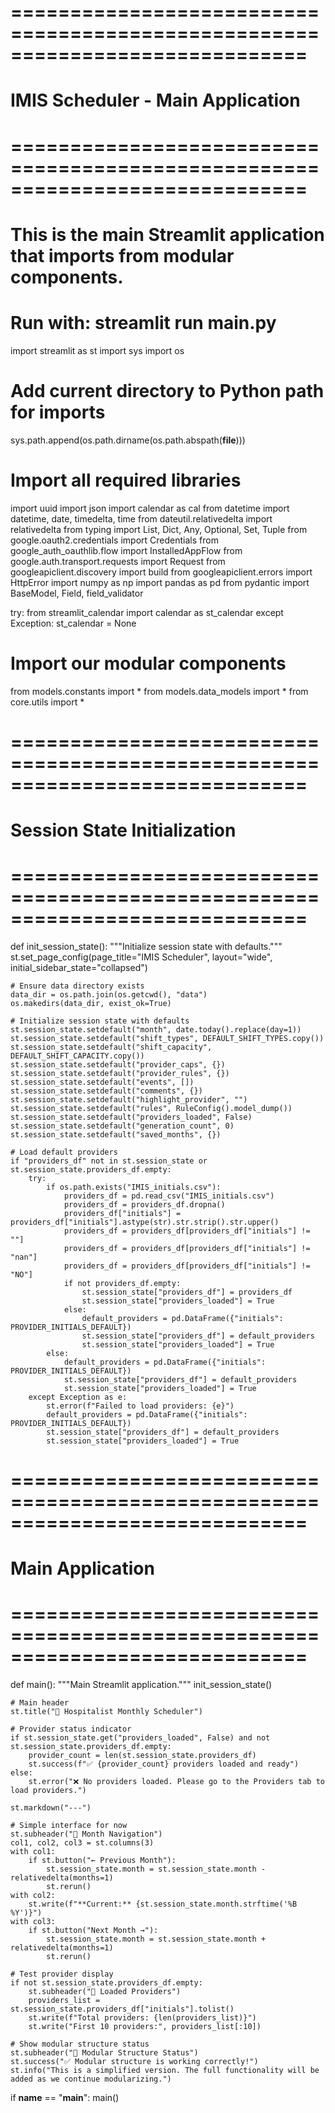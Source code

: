 # =============================================================================
# IMIS Scheduler - Main Application
# =============================================================================
# 
# This is the main Streamlit application that imports from modular components.
# Run with: streamlit run main.py

import streamlit as st
import sys
import os

# Add current directory to Python path for imports
sys.path.append(os.path.dirname(os.path.abspath(__file__)))

# Import all required libraries
import uuid
import json
import calendar as cal
from datetime import datetime, date, timedelta, time
from dateutil.relativedelta import relativedelta
from typing import List, Dict, Any, Optional, Set, Tuple
from google.oauth2.credentials import Credentials
from google_auth_oauthlib.flow import InstalledAppFlow
from google.auth.transport.requests import Request
from googleapiclient.discovery import build
from googleapiclient.errors import HttpError
import numpy as np
import pandas as pd
from pydantic import BaseModel, Field, field_validator

try:
    from streamlit_calendar import calendar as st_calendar
except Exception:
    st_calendar = None

# Import our modular components
from models.constants import *
from models.data_models import *
from core.utils import *

# =============================================================================
# Session State Initialization
# =============================================================================

def init_session_state():
    """Initialize session state with defaults."""
    st.set_page_config(page_title="IMIS Scheduler", layout="wide", initial_sidebar_state="collapsed")
    
    # Ensure data directory exists
    data_dir = os.path.join(os.getcwd(), "data")
    os.makedirs(data_dir, exist_ok=True)
    
    # Initialize session state with defaults
    st.session_state.setdefault("month", date.today().replace(day=1))
    st.session_state.setdefault("shift_types", DEFAULT_SHIFT_TYPES.copy())
    st.session_state.setdefault("shift_capacity", DEFAULT_SHIFT_CAPACITY.copy())
    st.session_state.setdefault("provider_caps", {})
    st.session_state.setdefault("provider_rules", {})
    st.session_state.setdefault("events", [])
    st.session_state.setdefault("comments", {})
    st.session_state.setdefault("highlight_provider", "")
    st.session_state.setdefault("rules", RuleConfig().model_dump())
    st.session_state.setdefault("providers_loaded", False)
    st.session_state.setdefault("generation_count", 0)
    st.session_state.setdefault("saved_months", {})
    
    # Load default providers
    if "providers_df" not in st.session_state or st.session_state.providers_df.empty:
        try:
            if os.path.exists("IMIS_initials.csv"):
                providers_df = pd.read_csv("IMIS_initials.csv")
                providers_df = providers_df.dropna()
                providers_df["initials"] = providers_df["initials"].astype(str).str.strip().str.upper()
                providers_df = providers_df[providers_df["initials"] != ""]
                providers_df = providers_df[providers_df["initials"] != "nan"]
                providers_df = providers_df[providers_df["initials"] != "NO"]
                if not providers_df.empty:
                    st.session_state["providers_df"] = providers_df
                    st.session_state["providers_loaded"] = True
                else:
                    default_providers = pd.DataFrame({"initials": PROVIDER_INITIALS_DEFAULT})
                    st.session_state["providers_df"] = default_providers
                    st.session_state["providers_loaded"] = True
            else:
                default_providers = pd.DataFrame({"initials": PROVIDER_INITIALS_DEFAULT})
                st.session_state["providers_df"] = default_providers
                st.session_state["providers_loaded"] = True
        except Exception as e:
            st.error(f"Failed to load providers: {e}")
            default_providers = pd.DataFrame({"initials": PROVIDER_INITIALS_DEFAULT})
            st.session_state["providers_df"] = default_providers
            st.session_state["providers_loaded"] = True

# =============================================================================
# Main Application
# =============================================================================

def main():
    """Main Streamlit application."""
    init_session_state()
    
    # Main header
    st.title("🏥 Hospitalist Monthly Scheduler")
    
    # Provider status indicator
    if st.session_state.get("providers_loaded", False) and not st.session_state.providers_df.empty:
        provider_count = len(st.session_state.providers_df)
        st.success(f"✅ {provider_count} providers loaded and ready")
    else:
        st.error("❌ No providers loaded. Please go to the Providers tab to load providers.")
    
    st.markdown("---")
    
    # Simple interface for now
    st.subheader("📅 Month Navigation")
    col1, col2, col3 = st.columns(3)
    with col1:
        if st.button("← Previous Month"):
            st.session_state.month = st.session_state.month - relativedelta(months=1)
            st.rerun()
    with col2:
        st.write(f"**Current:** {st.session_state.month.strftime('%B %Y')}")
    with col3:
        if st.button("Next Month →"):
            st.session_state.month = st.session_state.month + relativedelta(months=1)
            st.rerun()
    
    # Test provider display
    if not st.session_state.providers_df.empty:
        st.subheader("👥 Loaded Providers")
        providers_list = st.session_state.providers_df["initials"].tolist()
        st.write(f"Total providers: {len(providers_list)}")
        st.write("First 10 providers:", providers_list[:10])
    
    # Show modular structure status
    st.subheader("🧪 Modular Structure Status")
    st.success("✅ Modular structure is working correctly!")
    st.info("This is a simplified version. The full functionality will be added as we continue modularizing.")

if __name__ == "__main__":
    main()
